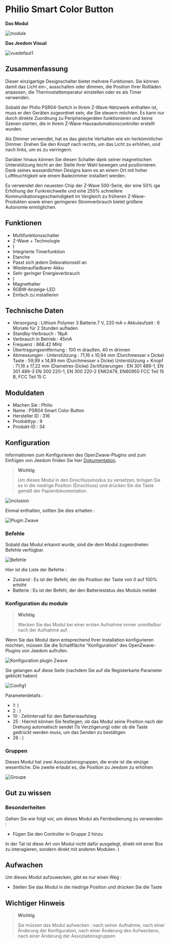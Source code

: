 # Philio Smart Color Button

**Das Modul**

![module](images/philio.psr04/module.jpg)

**Das Jeedom Visual**

![vuedefaut1](images/philio.psr04/vuedefaut1.jpg)

## Zusammenfassung

Dieser einzigartige Designschalter bietet mehrere Funktionen. Sie können damit das Licht ein-, ausschalten oder dimmen, die Position Ihrer Rollläden anpassen, die Thermostattemperatur einstellen oder es als Timer verwenden.

Sobald der Philio PSR04-Switch in Ihrem Z-Wave-Netzwerk enthalten ist, muss er den Geräten zugeordnet sein, die Sie steuern möchten. Es kann nur durch direkte Zuordnung zu Peripheriegeräten funktionieren und keine Szenen starten, die in Ihrem Z-Wave-Hausautomationscontroller erstellt wurden.

Als Dimmer verwendet, hat es das gleiche Verhalten wie ein herkömmlicher Dimmer. Drehen Sie den Knopf nach rechts, um das Licht zu erhöhen, und nach links, um es zu verringern.

Darüber hinaus können Sie diesen Schalter dank seiner magnetischen Unterstützung leicht an der Stelle Ihrer Wahl bewegen und positionieren. Dank seines wasserdichten Designs kann es an einem Ort mit hoher Luftfeuchtigkeit wie einem Badezimmer installiert werden.

Es verwendet den neuesten Chip der Z-Wave 500-Serie, der eine 50% ige Erhöhung der Funkreichweite und eine 250% schnellere Kommunikationsgeschwindigkeit im Vergleich zu früheren Z-Wave-Produkten sowie einen geringeren Stromverbrauch bietet größere Autonomie ermöglichen.

## Funktionen

-   Multifunktionsschalter
-   Z-Wave + Technologie
-   )
-   Integrierte Timerfunktion
-   Etanche
-   Passt sich jedem Dekorationsstil an
-   Wiederaufladbarer Akku
-   Sehr geringer Energieverbrauch
-   )
-   Magnethalter
-   RGBW-Anzeige-LED
-   Einfach zu installieren

## Technische Daten

-   Versorgung : Lithium Polymer 3 Batterie.7 V, 220 mA v Akkulaufzeit : 6 Monate für 2 Stunden aufladen
-   Standby-Verbrauch : 18µA
-   Verbrauch in Betrieb : 45mA
-   Frequenz : 868.42 MHz
-   Übertragungsentfernung : 100 m draußen, 40 m drinnen
-   Abmessungen : Unterstützung : 71,16 x 10,94 mm (Durchmesser x Dicke) Taste : 59,99 x 14,89 mm (Durchmesser x Dicke) Unterstützung + Knopf : 71,16 x 17,22 mm (Diametrex-Dicke) Zertifizierungen : EN 301 489-1, EN 301 489-3 EN 300 220-1, EN 300 220-2 EN62479, EN60950 FCC Teil 15 B, FCC Teil 15 C

## Moduldaten

-   Machen Sie : Philio
-   Name : PSR04 Smart Color Button
-   Hersteller ID : 316
-   Produkttyp : 9
-   Produkt-ID : 34

## Konfiguration

Informationen zum Konfigurieren des OpenZwave-Plugins und zum Einfügen von Jeedom finden Sie hier [Dokumentation](https://doc.jeedom.com/de_DE/plugins/automation%20protocol/openzwave/).

> **Wichtig**
>
> Um dieses Modul in den Einschlussmodus zu versetzen, bringen Sie es in die niedrige Position (Einschluss) und drücken Sie die Taste gemäß der Papierdokumentation.

![inclusion](images/philio.psr04/inclusion.jpg)

Einmal enthalten, sollten Sie dies erhalten :

![Plugin Zwave](images/philio.psr04/information.jpg)

### Befehle

Sobald das Modul erkannt wurde, sind die dem Modul zugeordneten Befehle verfügbar.

![Befehle](images/philio.psr04/commandes.jpg)

Hier ist die Liste der Befehle :

-   Zustand : Es ist der Befehl, der die Position der Taste von 0 auf 100% erhöht
-   Batterie : Es ist der Befehl, der den Batteriestatus des Moduls meldet

### Konfiguration du module

> **Wichtig**
>
> Wecken Sie das Modul bei einer ersten Aufnahme immer unmittelbar nach der Aufnahme auf.

Wenn Sie das Modul dann entsprechend Ihrer Installation konfigurieren möchten, müssen Sie die Schaltfläche "Konfiguration" des OpenZwave-Plugins von Jeedom aufrufen.

![Konfiguration plugin Zwave](images/plugin/bouton_configuration.jpg)

Sie gelangen auf diese Seite (nachdem Sie auf die Registerkarte Parameter geklickt haben)

![Config1](images/philio.psr04/config1.jpg)

Parameterdetails :

-   1: )
-   2 : )
-   10 : Zeitintervall für den Batterieaufstieg
-   25 : Hiermit können Sie festlegen, ob das Modul seine Position nach der Drehung automatisch sendet (1s Verzögerung) oder ob die Taste gedrückt werden muss, um das Senden zu bestätigen
-   26 : )

### Gruppen

Dieses Modul hat zwei Assoziationsgruppen, die erste ist die einzige wesentliche. Die zweite erlaubt es, die Position zu Jeedom zu erhöhen

![Groupe](images/philio.psr04/groupe.jpg)

## Gut zu wissen

### Besonderheiten

Gehen Sie wie folgt vor, um dieses Modul als Fernbedienung zu verwenden :

-   Fügen Sie den Controller in Gruppe 2 hinzu

In der Tat ist diese Art von Modul nicht dafür ausgelegt, direkt mit einer Box zu interagieren, sondern direkt mit anderen Modulen. )

## Aufwachen

Um dieses Modul aufzuwecken, gibt es nur einen Weg :

-   Stellen Sie das Modul in die niedrige Position und drücken Sie die Taste

## Wichtiger Hinweis

> **Wichtig**
>
> Sie müssen das Modul aufwecken : nach seiner Aufnahme, nach einer Änderung der Konfiguration, nach einer Änderung des Aufweckens, nach einer Änderung der Assoziationsgruppen
